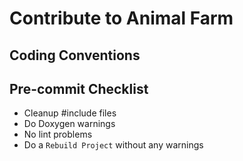 Contribute to Animal Farm
=========================

## Coding Conventions

## Pre-commit Checklist
- Cleanup #include files
- Do Doxygen warnings
- No lint problems
- Do a `Rebuild Project` without any warnings
